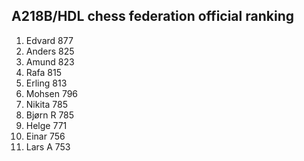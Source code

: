 A218B/HDL chess federation official ranking
-------------------------------------------
1.	Edvard		877
2.	Anders		825
3.	Amund		823
4.	Rafa		815
5.	Erling		813
6.	Mohsen		796
7.	Nikita		785
8.	Bjørn R		785
9.	Helge		771
10.	Einar		756
11.	Lars A		753
